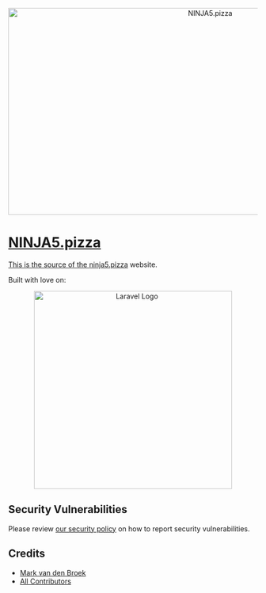 <p align="center"><a href="https://ninja5.pizza" target="_blank"><img src="https://raw.githubusercontent.com/ninja5pizza/ninja5.pizza/refs/heads/main/public/images/240902-twitter-card-large.png" width="800" height="418" alt="NINJA5.pizza"></p>

# NINJA5.pizza

This is the source of the [ninja5.pizza][link-website] website.

Built with love on:

<p align="center"><a href="https://laravel.com" target="_blank"><img src="https://raw.githubusercontent.com/laravel/art/master/logo-lockup/5%20SVG/2%20CMYK/1%20Full%20Color/laravel-logolockup-cmyk-red.svg" width="400" alt="Laravel Logo"></a></p>

## Security Vulnerabilities

Please review [our security policy](../../security/policy) on how to report security vulnerabilities.

## Credits

- [Mark van den Broek](https://github.com/mvdnbrk)
- [All Contributors](../../contributors)

[link-website]: https://ninja5.pizza
